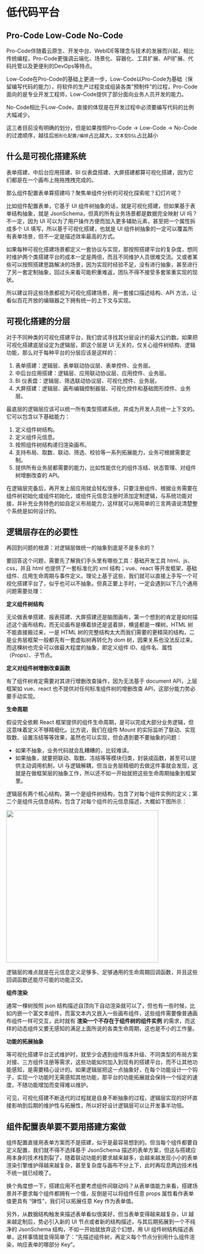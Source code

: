 # 低代码平台

## Pro-Code Low-Code No-Code

Pro-Code伴随着云原生、开发中台、WebIDE等理念与技术的发展而兴起，相比传统编程，Pro-Code更强调云端化、场景化、容器化、工具扩展、API扩展、代码托管以及更便利的DevOps等特点。

Low-Code在Pro-Code的基础上更进一步，Low-Code以Pro-Code为基础（保留编写代码的能力），将软件的生产过程变成组装各类“预制件”的过程，Pro-Code面向的是专业开发工程师，Low-Code提供了部分面向业务人员开发的能力。

No-Code相比于Low-Code，直接的体现是在开发过程中必须要编写代码的比例大幅减少。

这三者目前没有明确的划分，但是如果按照Pro-Code -> Low-Code -> No-Code的过渡顺序，越往后```图形化配置/编排```占比越大，```文本型DSL```占比越小

## 什么是可视化搭建系统

表单搭建、中后台应用搭建、BI 仪表盘搭建、大屏搭建都算可视化搭建，因为它们都是在一个画布上拖拖拽拽完成的。

那么组件配置表单算搭建吗？聚焦单组件分析的可视化探索呢？幻灯片呢？

比如组件配置表单，它基于 UI 组件树抽象的话，就是可视化搭建，但如果基于表单结构抽象，就是 JsonSchema，但真的所有业务场景都是数据完全映射 UI 吗？不一定，因为 UI 可以为了用户操作方便而加入更多辅助元素，甚至把一个属性拆成多个 UI 填写，所以基于可视化搭建，也就是 UI 组件树抽象的一定可以覆盖所有表单场景，但不一定是描述效率最高的方式。

如果每种可视化搭建场景都定义一套协议与实现，那按照搭建平台的复杂度，想同时维护两个类搭建平台的成本一定是两倍，而且不同维护人员很难交流。又或者某些可以按照搭建思路解决的场景，因为实现时经验不足，没有进行抽象，甚至进行了另一套定制抽象，回过头来看可能积重难返，团队不得不接受多套笨重实现的现状。

所以建议将这些场景都视为可视化搭建场景，用一套接口描述结构、API 方法，让看似百花齐放的编辑器之下拥有统一的上下文与实现。

## 可视化搭建的分层

对于不同种类的可视化搭建平台，我们尝试寻找其分层设计的最大公约数。如果把可视化搭建底层设定为逻辑层，即这个层是 UI 无关的，仅关心组件树结构、逻辑功能，那么对于每种平台的分层应该是这样的：

1. 表单搭建：逻辑层、表单联动协议层、表单控件、业务层。
2. 中后台应用搭建：逻辑层、应用联动协议层、应用控件、业务层。
3. BI 仪表盘：逻辑层、筛选联动协议层、可视化控件、业务层。
4. 大屏搭建：逻辑层、画布编辑控制器层、可视化控件和基础图形控件、业务层。

最底层的逻辑层应该可以统一所有类型搭建系统，并成为开发人员统一上下文的。它可以包含以下基础能力：

1. 定义组件树结构。
2. 定义组件元信息。
3. 按照组件树结构递归渲染画布。
4. 支持布局、取数、联动、筛选、校验等一系列拓展能力，业务可根据需要定制。
5. 提供所有业务层都需要的能力，比如性能优化的组件冻结、状态管理、对组件树增删改查的 API。

在逻辑层完备后，再开发上层应用就会轻松很多，只要注册组件、根据业务需要在组件树初始化或组件初始化，或组件元信息注册时添加定制逻辑，与系统功能对接，并补充业务特色的如自定义布局能力，这样就可以用简单的三言两语说清楚整个系统是如何设计的。

## 逻辑层存在的必要性

再回到问题的根源：对逻辑层做统一的抽象到底是不是多余的？

要回答这个问题，需要先了解我们手头里有哪些工具：基础开发工具 html、js、css，并且 html 也提供了一套标准化的 xml 结构；vue、react 等开发框架，基础组件、应用生命周期与事件定义。理论上基于这些，我们就可以直接上手写一个可视化搭建平台了，似乎也可以不抽象。但真正要上手时，一定会遇到以下几个通用问题需要处理：

**定义组件树结构**

无论做表单搭建、报表搭建、大屏搭建还是脑图画布，第一个想到的肯定是如何描述这个画布结构，而无论画布是横着排还是竖着排，横竖都是一棵树。HTML 树不能直接搬过来，一是 HTML 树的完整结构太大而我们需要的更精简的结构，二是业务层框架一般都先有一套虚拟树再转化为 dom 树，因果关系也没法反过来。而这棵树也完全可以做最大程度的抽象，即定义组件 ID、组件名、属性（Props）、子节点。

**定义对组件树增删改查函数**

有了组件树肯定需要对其进行增删改查操作，因为无法基于 document API，上层框架如 vue、react 也不提供对任何标准组件树的增删改查 API，这部分能力势必要手动实现。

**生命周期**

假设完全依赖 React 框架提供的组件生命周期，是可以完成大部分业务逻辑，但这意味着定义不够精细化。比方说，我们在组件 Mount 的实际监听了联动、实现取数、设置冻结等等效果，虽然也可以实现，但会遇到要不要抽象的问题：

- 如果不抽象，业务代码就会乱糟糟的，比较难读。
- 如果抽象，就要把联动、取数、冻结等等模块归类，封装成函数，甚至可以提供主动调用机制，UI 与逻辑解耦，但当业务层精细的去做这件事就会发现，这就是在做框架层的抽象工作，所以还不如一开始就把这些生命周期抽象到框架里。

逻辑层有两个核心结构，第一个是组件树结构，包含了对每个组件实例的定义；第二个是组件元信息结构，包含了对每个组件的元信息描述，大概如下图所示：

<img width=400 src="https://user-images.githubusercontent.com/7970947/211183628-75469a31-54cf-446a-9df8-a18bb41508db.png">

逻辑层的难点就是在元信息定义足够多、足够通用的生命周期回调函数，并且这些回调函数还能尽可能的功能正交。

**组件渲染**

通常一棵树按照 json 结构描述自顶向下自动渲染就可以了，但也有一些时候，比如内嵌一个富文本组件，而富文本内又嵌入一些画布组件，这些组件需要像普通画布组件一样可交互，此时就有 **渲染一个不存在于组件树的组件实例** 的需求，而这样的动态组件又要无感知的满足上面所说的各类生命周期，这也是不小的工作量。

**功能的拓展抽象**

等可视化搭建平台正式维护时，就至少会遇到组件版本升级、不同类型的布局方案对接、三方组件注册等需求，这些功能如何加入到现有的搭建平台，而不让其他功能感知，是需要精心设计的。如果逻辑层把这一点抽象好，在每个功能设计一个钩子，实现一个功能时无需感知其他功能，那平台的功能拓展就会保持一个恒定的速度，不随功能增加而变得难以维护。

可见，可视化搭建不断迭代的过程就是自身不断抽象的过程，逻辑层实现的好坏直接影响到后期的维护性与拓展性，所以好好设计逻辑层可以让开发事半功倍。

## 组件配置表单要不要用搭建方案做

组件配置直接用表单方案而不是搭建，似乎是最容易想到的。但当每个组件都要自定义配置，我们就不得不选择基于 JsonSchema 描述的表单方案，但这与搭建应用本身的技术栈割裂了，随着联动功能的要求越来越多，会越来越发现小小的表单渲染引擎维护得越来越复杂，甚至复杂度与画布不分上下，此时再叹息两边技术栈不统一就已经晚了。

换个角度想一下，搭建应用不也要考虑组件间联动吗？从表单值能力来看，搭建场景并不要求每个组件都拥有一个值，反倒是可以将组件任意 props 属性看作表单值更具有 “弹性”，我们可以拓展任意 Key 作为表单值。

另外，从数据结构触发来描述表单看似很美好，但当表单变得越来越复杂，UI 越来越定制后，势必引入新的 UI 节点或者新的结构描述，与其后期拓展到一个不纯净的 JsonSchema 结构，不如一开始就放弃这个幻想，用 UI 组件树结构描述表单，这样事情就变得简单了：“先描述组件树，再定义每个节点分别用什么组件渲染，响应表单的哪部分 Key”。


<!-- # [WIP]为什么我们需要低代码

//todo 百度搜索指数/谷歌搜索指数 简单分析增长情况

# 技术方案

//todo 架构图

构成如下：

- 搭建平台前端
  - 搭建页面
    - 组件面板
      - 基础组件
        - 文本
        - 按钮
        - 图片
        - 输入
      - 容器组件
        - 表单组件
        - 布局组件
      - 低码组件资源平台
        - 低码组件开发脚手架
        - 组件资源解析sdk
        - 低码组件仓库
    - 画布
      - PC端
      - H5端
      - 小程序
    - 配置面板
      - 属性组件
        - 原子组件
  - 底层能力
    - 拖拽定位 -> 组件面板
    - 事件系统 -> 画布
    - 路由管理 -> 配置面板
- 中间渲染层
  - schema解析器
  - 前端资源
    - 组件资源
    - 渲染器资源
    - json Schema
- 服务层
  - 页面访问
  - 页面管理
  - 页面发布
  - 页面预览
  - 页面下线
  - 页面回滚
- 数据层
 - db

# 整体流程
// todo 面板截图
一般来讲一个低代码平台前端核心由三部分组成分别为：组件面板、画布、配置面板。

正常的搭建过程一般是从左侧组件面板中拖拽组件到画布中，之后选中该组件使用右侧的配置面板对该组件的样式、事件等内容进行配置，使用不同的组件最终直到一个完整的页面生成，过程类似搭积木，当然在搭建的过程中也需要有预览功能等模拟浏览器真实环境对搭建产物进行调试。

// todo 组件之间关系描述（schema标准）横向对比

有了描述所有组件之间父子关系的树，要构成完整页面我们还需要有用来拼装完整页面的组件（可以是一个普通 React 或者 Vue 组件），以及一个渲染器逻辑用来递归遍历这棵树将所有的组件拼装在一起构成完整页面。

这样我们低代码搭建平台生成完整页面的流程就很清晰了如下图所示：

// todo 流程图

人（访问） -> 低代码搭建平台（拖拽）-> 生成页面 json tree（保存）-> 渲染层预览（node或浏览器）

页面渲染请求 -> 渲染层（node或浏览器）（遍历json tree）-> 拼装出所有组件cdn地址（组件cdn、json tree、渲染器cdn插入html）-> 完整html

当我们访问低代码搭建平台，通过拖拖拽拽生成的页面时本质上是生成了一份 json，这份 json 描述了页面中所有使用的组件以及这些组件之间的父子关系，当我们保存或者发布页面时这份 json 会被进行保存。

通常由 node 的 bff 层根据这份 json 来拼装出完整的 html，具体细节是首先遍历这份 json 得到页面中所有使用到的组件名称比如：nav组件、root组件，由组件名称根据固定格式（就是具体组件资源发布的源）拼装出对应的组件 cdn 地址，之后将 json、组件 cdn 资源、渲染器 cdn 资源插入在一个 html 中，这样便形成一个我们从用户端访问的由低代码搭建平台生成的html页面。

// todo  https://www.npmjs.com/package/re-resizable

// todo 详细技术方案 组件布局与拖拽、组件事件系统、多页面路由系统、交互系统、配置面板、组件拆分及开放能力、PC及H5两端适配、表单搭建

# 国内主流低代码平台应用场景

# 对比表格

| 低码方案 | 开发团队 | 引擎 | 适用场景 | schema | 事件 |
| -------- | -------- | ---- | -------- | ------ | ---- |
| Low-Code Engine|阿里|

## 阿里 Low-Code Engine

阿里低代码引擎是一套开箱即用的低代码平台开发框架，其定义已不仅仅是低代码平台而是一个专注于生产低代码平台的引擎，核心提供了组件开发脚手架、定义了物料接入规范，甚至还有造物平台可对低代码物料进行管理、通过配置化方式生成低代码组件。

同时其提供了出码能力，有很高的使用自由度，可以在产物的基础之上进行二次编辑，但缺点是交互复杂度比较高，上手成本大。

适用场景：公司内部中后台系统，供技术人员使用。 

## 轻流、码匠

轻流是一个可商用的针对企业报销、CRM、设备管理等开发的一个中后台无代码开发平台，交互友好，上手成本低，可通过图形化的方式实现逻辑编排。

码匠也是类似针对中后台领域，底层基于国外开源框架 appsmith 具有优秀的拖拽能力，搭建平台和数据库打通，可以快速实现全栈应用。

## shopify、wix

shopify 是世界最受欢迎的低代码建站平台之一，提供丰富的模版，可以快速搭建出属于自己的商店，拥有友好的 SEO、商品管理等能力，是外贸企业建站的首选。

wix 同样是针对建站领域，其和 shopify 不同点是其组件布的局能力更强，拥有更自由的搭建能力，可对设计稿有更好的还原度。

## webflow

webflow 是更偏向于官网搭建领域的低代码平台，拥有最强大的布局、定位能力，可以实现官网复杂的 UI 和交互效果，上线时间长老牌低代码平台，估值超1亿美金。

## 微软 powerapps

微软的低代码 平台在使用上就像是使用使用 word 一样，具有复杂且全面的功能，但对新手很不友好，可能只是微软出于战略角度开发的一款产品。

## 网易数帆、腾讯微搭

网易数帆和腾讯微搭可以放在一起看，都是做建站方向，虽然功能齐全，但交互十分不友好，没有什么出彩点。

## ZION 无代码

ZION无代码是专注于小程序领域的低代码搭建平台，可以实现一个完整小程序应用的搭建，有自己的能力特色和护城河，画布大小可以无效缩放，适用营销、留资、客户运营等场景。

## 总结
如果是对客的低代码搭建平台核心不在于功能有多复杂、能力有多强大，而是其在垂直领域是否足够深入、交互是否友好，有自己的特点才有存在的意义，这其中比较好的是拥有快速生成任意低代码平台的阿里 lowcode engine、拥有可靠建站能力的 shopify、拥有最强大布局能力的 webflow、拥有完整小程序搭建能力的 ZION。

# 低代码&AIGC

// todo 调研vercel的最新产品

低代码平台和AIGC结合一般有两种方案，一种是通过大模型技术生成符合低代码格式的低代码组件，同时生成相应的样式配置，最终通过低代码搭建平台进行二次编辑，但该方案在目前还是太超前，技术难点高，还没有商业化的案例。

另外一种方案是大模型核心负责页面样式、文案等配置，可提供针对不同领域场景的配色、主题方案，再由相应的桥阶层来转化为低代码的 json tree，最后再由 json tree 来结合相应的低代码组件渲染页面，相当于组件是确定的，但组件的样式等配置由大模型来生成。


# [WIP]微前端选型 -->
